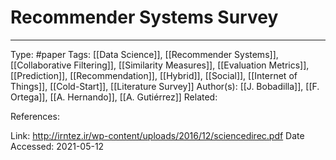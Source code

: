 # Recommender Systems Survey

---
Type:
#paper
Tags:
[[Data Science]], [[Recommender Systems]], [[Collaborative Filtering]], [[Similarity Measures]], [[Evaluation Metrics]], [[Prediction]], [[Recommendation]], [[Hybrid]], [[Social]], [[Internet of Things]], [[Cold-Start]], [[Literature Survey]]
Author(s):
[[J. Bobadilla]], [[F. Ortega]], [[A. Hernando]], [[A. Gutiérrez]]
Related:

References:

Link:
http://irntez.ir/wp-content/uploads/2016/12/sciencedirec.pdf
Date Accessed:
2021-05-12
